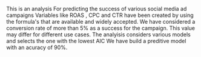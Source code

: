 This is an analysis For predicting the success of various social media ad campaigns
Variables like ROAS , CPC and CTR have been created by using the formula's that are available and widely accepted.
We have considered a conversion rate of more than 5% as a success for the campaign. This value may differ for different use cases.
The analyisis considers various models and selects the one with the lowest AIC
We have build a preditive model with an acuracy of 90%. 
